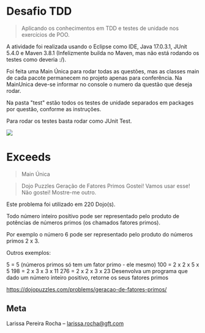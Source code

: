 # Desafio TDD

> Aplicando os conhecimentos em TDD e testes de unidade nos exercícios de POO.

A atividade foi realizada usando o Eclipse como IDE, Java 17.0.3.1, JUnit 5.4.0 e Maven 3.8.1 (Infelizmente builda no Maven, mas não está rodando os testes como deveria :/). 

Foi feita uma Main Única para rodar todas as questões, mas as classes main de cada pacote permanecem no projeto apenas para conferência. Na MainUnica deve-se informar no console o numero da questão que deseja rodar.

Na pasta "test" estão todos os testes de unidade separados em packages por questão, conforme as instruções. 

Para rodar os testes basta rodar como JUnit Test.
 


![](../header.png)

# Exceeds

> Main Única

> Dojo Puzzles
Geração de Fatores Primos
Gostei! Vamos usar esse!
Não gostei! Mostre-me outro.

Este problema foi utilizado em 220 Dojo(s).

Todo número inteiro positivo pode ser representado pelo produto de potências de números primos (os chamados fatores primos).

Por exemplo o número 6 pode ser representado pelo produto do números primos 2 x 3.

Outros exemplos:

5 = 5 (números primos só tem um fator primo - ele mesmo)
100 = 2 x 2 x 5 x 5
198 = 2 x 3 x 3 x 11
276 = 2 x 2 x 3 x 23
Desenvolva um programa que dado um número inteiro positivo, retorne os seus fatores primos

https://dojopuzzles.com/problems/geracao-de-fatores-primos/



## Meta

Larissa Pereira Rocha – larissa.rocha@gft.com



[npm-image]: https://img.shields.io/npm/v/datadog-metrics.svg?style=flat-square
[npm-url]: https://npmjs.org/package/datadog-metrics
[npm-downloads]: https://img.shields.io/npm/dm/datadog-metrics.svg?style=flat-square
[travis-image]: https://img.shields.io/travis/dbader/node-datadog-metrics/master.svg?style=flat-square
[travis-url]: https://travis-ci.org/dbader/node-datadog-metrics
[wiki]: https://github.com/seunome/seuprojeto/wiki
